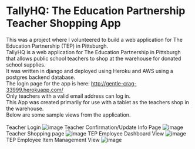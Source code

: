 # TallyHQ: The Education Partnership Teacher Shopping App
This was a project where I volunteered to build a web application for The Education Partnership (TEP) in Pittsburgh. <br />
TallyHQ is a web application for The Education Partnership in Pittsburgh that allows public school teachers to shop at the warehouse for donated school supplies. <br />
It was written in django and deployed using Heroku and AWS using a postgres backend database. <br />
The login page for the app is here: http://gentle-crag-33999.herokuapp.com/ <br />
Only teachers with a valid email address can log in. <br />
This App was created primarily for use with a tablet as the teachers shop in the warehouse. <br />
Below are some sample views from the application. <br /><br />
Teacher Login
![image](https://user-images.githubusercontent.com/23509896/167169360-c22afa0b-2d4f-4fdf-98cc-b1e53a2be200.png)
Teacher Confirmation/Update Info Page
![image](https://user-images.githubusercontent.com/23509896/167169702-2ef5993e-1936-45aa-af38-86b8e4b57fd5.png)
Teacher Shopping page
![image](https://user-images.githubusercontent.com/23509896/167207758-18068b5a-2df4-4951-9190-2dd582e4d2d2.png)
TEP Employee Dashboard View
![image](https://user-images.githubusercontent.com/23509896/167218940-3f96199a-91d7-4eab-928a-736256a62ddb.png)
TEP Employee Item Management View
![image](https://user-images.githubusercontent.com/23509896/167219080-687a472f-5a0e-4178-a478-c44333657274.png)




